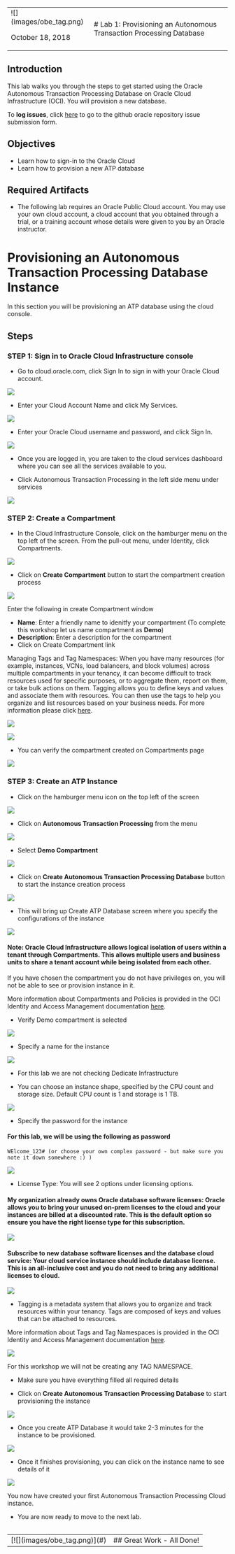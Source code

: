 <table class="tbl-heading"><tr><td class="td-logo">![](images/obe_tag.png)

October 18, 2018
</td>
<td class="td-banner">
# Lab 1: Provisioning an Autonomous Transaction Processing Database
</td></tr><table>


## Introduction

This lab walks you through the steps to get started using the Oracle Autonomous Transaction Processing Database on Oracle Cloud Infrastructure (OCI). You will provision a new database.

To **log issues**, click [here](https://github.com/alexblyth/atp-roadshow-2019/issues) to go to the github oracle repository issue submission form.

## Objectives

- Learn how to sign-in to the Oracle Cloud
- Learn how to provision a new ATP database

## Required Artifacts

- The following lab requires an Oracle Public Cloud account. You may use your own cloud account, a cloud account that you obtained through a trial, or a training account whose details were given to you by an Oracle instructor.

# Provisioning an Autonomous Transaction Processing Database Instance

In this section you will be provisioning an ATP database using the cloud console.

## Steps

### **STEP 1: Sign in to Oracle Cloud Infrastructure console**

- Go to cloud.oracle.com, click Sign In to sign in with your Oracle Cloud account.

![](./images/100/signin.png)

- Enter your Cloud Account Name and click My Services.

![](./images/100/cloudaccname.png)

- Enter your Oracle Cloud username and password, and click Sign In.

![](./images/100/unpw.png)

- Once you are logged in, you are taken to the cloud services dashboard where you can see all the services available to you.

- Click Autonomous Transaction Processing in the left side menu under services

![](./images/100/myservices.png)

### **STEP 2: Create a Compartment**

- In the Cloud Infrastructure Console, click on the hamburger menu on the top left of the screen. From the pull-out menu, under Identity, click Compartments.

![](./images/100/Compartments.jpeg)

-  Click on **Create Compartment** button to start the compartment creation process

![](./images/100/CreateCompartment.jpeg)

Enter the following in create Compartment window

- **Name**: Enter a friendly name to idenitfy your compartment (To complete this workshop let us name compartment as **Demo**)
- **Description**: Enter a description for the compartment
- Click on Create Compartment link 

Managing Tags and Tag Namespaces: When you have many resources (for example, instances, VCNs, load balancers, and block volumes) across multiple compartments in your tenancy, it can become difficult to track resources used for specific purposes, or to aggregate them, report on them, or take bulk actions on them. Tagging allows you to define keys and values and associate them with resources. You can then use the tags to help you organize and list resources based on your business needs. For more information please click [here](https://docs.cloud.oracle.com/iaas/Content/Identity/Concepts/taggingoverview.htm).

![](./images/100/CreateCompartment1.jpeg)

![](./images/100/CreateCompartment3.jpeg)

- You can verify the compartment created on Compartments page

![](./images/100/CreateCompartment2.jpeg)


### **STEP 3: Create an ATP Instance**

-  Click on the hamburger menu icon on the top left of the screen

![](./images/100/Picture100-20.jpeg)

-  Click on **Autonomous Transaction Processing** from the menu

![](./images/100/Picture100-21.jpeg)

- Select **Demo Compartment** 

![](./images/100/DemoComp.png)

-  Click on **Create Autonomous Transaction Processing Database** button to start the instance creation process

![](./images/100/Picture100-23.jpeg)

-  This will bring up Create ATP Database screen where you specify the configurations of the instance

![](./images/100/Picture100-24.jpeg)


#### Note: Oracle Cloud Infrastructure allows logical isolation of users within a tenant through Compartments. This allows multiple users and business units to share a tenant account while being isolated from each other.

If you have chosen the compartment you do not have privileges on, you will not be able to see or provision instance in it.

More information about Compartments and Policies is provided in the OCI Identity and Access Management documentation [here](https://docs.cloud.oracle.com/iaas/Content/Identity/Tasks/managingcompartments.htm?tocpath=Services%7CIAM%7C_____13).

-  Verify Demo compartment is selected

![](./images/100/Picture100-26.jpeg)

-  Specify a name for the instance

![](./images/100/Picture100-27.jpeg)

- For this lab we are not checking Dedicate Infrastructure

-  You can choose an instance shape, specified by the CPU count and storage size. Default CPU count is 1 and storage is 1 TB.

![](./images/100/Picture100-28.jpeg)

-  Specify the password for the instance

#### For this lab, we will be using the following as password

```
WElcome_123# (or choose your own complex password - but make sure you note it down somewhere :) )
```

![](./images/100/Picture100-29.jpeg)

- License Type: You will see 2 options under licensing options. 

#### My organization already owns Oracle database software licenses: Oracle allows you to bring your unused on-prem licenses to the cloud and your instances are billed at a discounted rate. This is the default option so ensure you have the right license type for this subscription.

![](./images/100/Picture100-34.jpeg)

#### Subscribe to new database software licenses and the database cloud service: Your cloud service instance should include database license. This is an all-inclusive cost and you do not need to bring any additional licenses to cloud.

![](./images/100/Picture100-35.jpeg)

- Tagging is a metadata system that allows you to organize and track resources within your tenancy. Tags are composed of keys and values that can be attached to resources. 

More information about Tags and Tag Namespaces is provided in the OCI Identity and Access Management documentation [here](https://docs.cloud.oracle.com/iaas/Content/Identity/Concepts/taggingoverview.htm).


![](./images/100/Picture100-36.jpeg)

For this workshop we will not be creating any TAG NAMESPACE. 

- Make sure you have everything filled all required details

-  Click on **Create Autonomous Transaction Processing Database** to start provisioning the instance

![](./images/100/Picture100-31.jpeg)

- Once you create ATP Database it would take 2-3 minutes for the instance to be provisioned.

![](./images/100/Picture100-32.jpeg)

-  Once it finishes provisioning, you can click on the instance name to see details of it

![](./images/100/Picture100-33.jpeg)

You now have created your first Autonomous Transaction Processing Cloud instance.

-   You are now ready to move to the next lab.

<table>
<tr><td class="td-logo">[![](images/obe_tag.png)](#)</td>
<td class="td-banner">
## Great Work - All Done!
</td>
</tr>
<table>